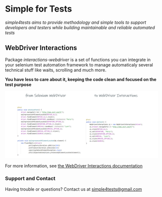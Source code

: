 # Simple for Tests
*simple4tests aims to provide methodology and simple tools to support developers and testers while building maintainable
and reliable automated tests*

## WebDriver Interactions
Package *interactions-webdriver* is a set of functions you can integrate in your selenium test automation framework to manage
automaticaly several technical stuff like waits, scrolling and much more.

**You have less to care about it, keeping the code clean and focused on the test purpose**

![se_vs_wdi](assets/images/se_vs_wdi_01.png)

For more information, see [the WebDriver Interactions documentation](https://simple4tests.github.io/webdriver/interactions.html)

### Support and Contact
Having trouble or questions? Contact us at simple4tests@gmail.com
